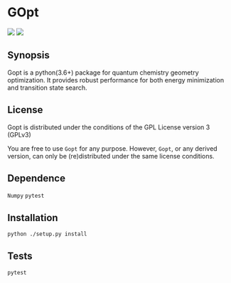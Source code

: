 # GOpt
<a href='https://travis-ci.com/tczorro/SpSaddle'><img src='https://travis-ci.com/tczorro/SpSaddle.svg?token=wtCKs521Yw1urAV4F5DM&branch=master'></a>
<a href='https://docs.python.org/3.6/'><img src='https://img.shields.io/badge/python-3.6-blue.svg'></a>
## Synopsis

Gopt is a python(3.6+) package for quantum chemistry geometry optimization. It
provides robust performance for both energy minimization and transition state
search.

## License

Gopt is distributed under the conditions of the GPL License version 3 (GPLv3)

You are free to use `Gopt` for any purpose. However, `Gopt`, or any derived
version, can only be (re)distributed under the same license conditions.

## Dependence
`Numpy`
`pytest`

## Installation

```bash
python ./setup.py install
```

## Tests
```bash
pytest
```
